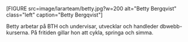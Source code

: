 [FIGURE src=image/lararteam/betty.jpg?w=200 alt="Betty Bergqvist" class="left" caption="Betty Bergqvist"]

Betty arbetar på BTH och undervisar, utvecklar och handleder dbwebb-kurserna. På fritiden gillar hon att cykla, springa och simma.
